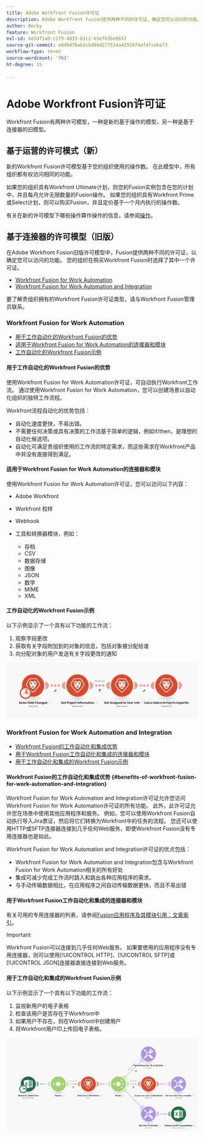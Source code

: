 ```yaml
---
title: Adobe Workfront Fusion许可证
description: Adobe Workfront Fusion提供两种不同的许可证，确定您可以访问的功能。 您的组织在购买Workfront Fusion时选择了其中一个许可证。
author: Becky
feature: Workfront Fusion
exl-id: 6e2df1a0-c1f9-4833-b1c2-65efb3be9657
source-git-commit: e0d9d76ab2cbd8bd277514a4291974af4fceba73
workflow-type: tm+mt
source-wordcount: '763'
ht-degree: 1%

---
```


# Adobe Workfront Fusion许可证

Workfront Fusion有两种许可模型，一种是新的基于操作的模型，另一种是基于连接器的旧模型。

## 基于运营的许可模式（新）

新的Workfront Fusion许可模型基于您的组织使用的操作数。 在此模型中，所有组织都有权访问相同的功能。

如果您的组织具有Workfront Ultimate计划，则您的Fusion实例包含在您的计划中，并且每月允许无限数量的Fusion操作。 如果您的组织具有Workfront Prime或Select计划，则可以购买Fusion，并且定价基于一个月内执行的操作数。

有关在新的许可模型下哪些操作算作操作的信息，请参阅[操作](/help/workfront-fusion/set-up-and-manage-workfront-fusion/licensing-operations-overview/operations-in-workfront-fusion.md)。

## 基于连接器的许可模型（旧版）

在Adobe Workfront Fusion旧版许可模型中，Fusion提供两种不同的许可证，以确定您可以访问的功能。 您的组织在购买Workfront Fusion时选择了其中一个许可证。

* [Workfront Fusion for Work Automation](#workfront-fusion-for-work-automation)
* [Workfront Fusion for Work Automation and Integration](#workfront-fusion-for-work-automation-and-integration)

要了解贵组织拥有的Workfront Fusion许可证类型，请与Workfront Fusion管理员联系。

### Workfront Fusion for Work Automation

* [用于工作自动化的Workfront Fusion的优势](#benefits-of-workfront-fusion-for-work-automation)
* [适用于Workfront Fusion for Work Automation的连接器和模块](#connectors-and-modules-available-for-workfront-fusion-for-work-automation)
* [工作自动化的Workfront Fusion示例](#example-of-workfront-fusion-for-work-automation)

#### 用于工作自动化的Workfront Fusion的优势

使用Workfront Fusion for Work Automation许可证，可自动执行Workfront工作流。 通过使用Workfront Fusion for Work Automation，您可以创建场景以自动化组织的独特工作流程。

Workfront流程自动化的优势包括：

* 自动化速度更快，不易出错。
* 不需要任何决策或具有决策的工作流基于简单的逻辑，例如if/then，是理想的自动化候选项。
* 自动化可满足贵组织使用的工作流的特定需求，而这些需求在Workfront产品中并没有直接得到满足。

#### 适用于Workfront Fusion for Work Automation的连接器和模块

使用Workfront Fusion for Work Automation许可证，您可以访问以下内容：

* Adobe Workfront
* Workfront 校样
* Webhook
* 工具和转换器模块，例如：

   * 存档
   * CSV
   * 数据存储
   * 图像
   * JSON
   * 数学
   * MIME
   * XML

#### 工作自动化的Workfront Fusion示例

以下示例显示了一个具有以下功能的工作流：

1. 观察字段更改
1. 获取有关字段附加到的对象的信息，包括对象被分配给谁
1. 向分配对象的用户发送有关字段更改的通知

![自动化示例](assets/fusion-template-example.png)

### Workfront Fusion for Work Automation and Integration

* [Workfront Fusion的工作自动化和集成优势](#benefits-of-workfront-fusion-for-work-automation-and-integration)
* [用于Workfront Fusion工作自动化和集成的连接器和模块](#connectors-and-modules-available-for-workfront-fusion-for-work-automation-and-integration)
* [用于工作自动化和集成的Workfront Fusion示例](#example-of-workfront-fusion-for-work-automation-and-integration)

#### Workfront Fusion的工作自动化和集成优势 {#benefits-of-workfront-fusion-for-work-automation-and-integration}

Workfront Fusion for Work Automation and Integration许可证允许您访问Workfront Fusion for Work Automation许可证的所有功能。 此外，此许可证允许您在场景中使用其他应用程序和服务。 例如，您可以使用Workfront Fusion自动执行导入Jira票证，然后将它们转换为Workfront中的任务的流程。 您还可以使用HTTP或SFTP连接器连接到几乎任何Web服务，即使Workfront Fusion没有专用连接器也是如此。

Workfront Fusion for Work Automation and Integration许可证的优点包括：

* Workfront Fusion for Work Automation and Integration包含与Workfront Fusion for Work Automation相关的所有好处
* 集成可减少完成工作流时跳入和跳出各种应用程序的需求。
* 与手动传输数据相比，在应用程序之间自动传输数据更快，而且不易出错

#### 用于Workfront Fusion工作自动化和集成的连接器和模块

有关可用的专用连接器的列表，请参阅[Fusion应用程序及其模块引用：文章索引](/help/workfront-fusion/references/apps-and-modules/apps-and-modules-toc.md)。

>[!IMPORTANT]
>
>Workfront Fusion可以连接到几乎任何Web服务。 如果要使用的应用程序没有专用连接器，则可以使用[!UICONTROL HTTP]、[!UICONTROL SFTP]或[!UICONTROL JSON]连接器直接连接到Web服务。

#### 用于工作自动化和集成的Workfront Fusion示例

以下示例显示了一个具有以下功能的工作流：

1. 监视新用户的电子表格
1. 检查该用户是否存在于Workfront中
1. 如果用户不存在，则在Workfront中创建用户
1. 将Workfront用户ID上传回电子表格。

![自动化方案示例](assets/fusion-integration-example.png)

